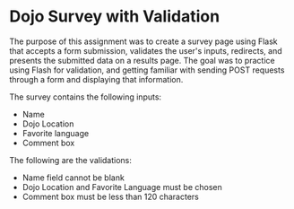 # Dojo Survey with Validation 
The purpose of this assignment was to create a survey page using Flask that accepts a form submission, validates the user's inputs, redirects, and presents the submitted data on a results page. The goal was to practice using Flash for validation, and getting familiar with sending POST requests through a form and displaying that information. 

The survey contains the following inputs: 
* Name
* Dojo Location 
* Favorite language
* Comment box 

The following are the validations:
* Name field cannot be blank
* Dojo Location and Favorite Language must be chosen
* Comment box must be less than 120 characters